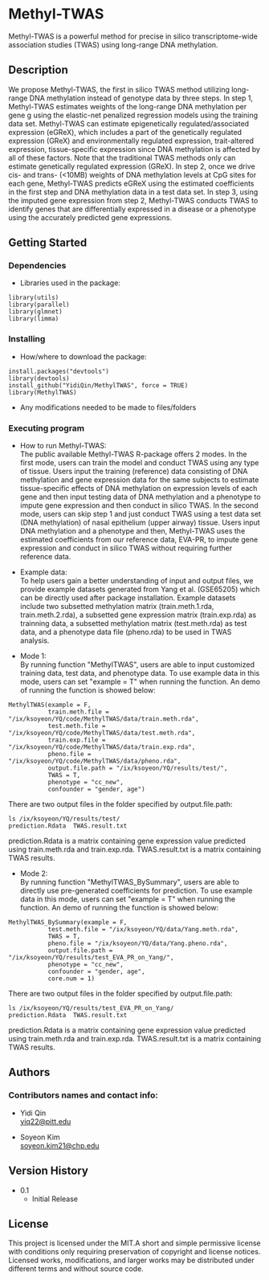 # Methyl-TWAS

Methyl-TWAS is a powerful method for precise in silico transcriptome-wide association studies (TWAS) using long-range DNA methylation.

## Description

We propose Methyl-TWAS, the first in silico TWAS method utilizing long-range DNA methylation instead of genotype data by three steps. In step 1, Methyl-TWAS estimates weights of the long-range DNA methylation per gene g using the elastic-net penalized regression models using the training data set. Methyl-TWAS can estimate epigenetically regulated/associated expression (eGReX), which includes a part of the genetically regulated expression (GReX) and environmentally regulated expression,  trait-altered expression, tissue-specific expression since DNA methylation is affected by all of these factors. Note that the traditional TWAS methods only can estimate genetically regulated expression (GReX). In step 2, once we drive cis- and trans- (<10MB) weights of DNA methylation levels at CpG sites for each gene, Methyl-TWAS predicts eGReX using the estimated coefficients in the first step and DNA methylation data in a test data set. In step 3, using the imputed gene expression from step 2, Methyl-TWAS conducts TWAS to identify genes that are differentially expressed in a disease or a phenotype using the accurately predicted gene expressions.  

## Getting Started

### Dependencies

* Libraries used in the package:
```
library(utils)
library(parallel)
library(glmnet)
library(limma)
```

### Installing

* How/where to download the package:
```
install.packages("devtools")
library(devtools)
install_github("YidiQin/MethylTWAS", force = TRUE)
library(MethylTWAS)
```
* Any modifications needed to be made to files/folders

### Executing program

* How to run Methyl-TWAS: \
The public available Methyl-TWAS R-package offers 2 modes. In the first mode, users can train the model and conduct TWAS using any type of tissue. Users input the training (reference) data consisting of DNA methylation and gene expression data for the same subjects to estimate tissue-specific effects of DNA methylation on expression levels of each gene and then input testing data of DNA methylation and a phenotype to impute gene expression and then conduct in silico TWAS. In the second mode, users can skip step 1 and just conduct TWAS using a test data set (DNA methylation) of nasal epithelium (upper airway) tissue. Users input DNA methylation and a phenotype and then, Methyl-TWAS uses the estimated coefficients from our reference data, EVA-PR, to impute gene expression and conduct in silico TWAS without requiring further reference data.

* Example data: \
To help users gain a better understanding of input and output files, we provide example datasets generated from Yang et al. (GSE65205) which can be directly used after package installation. Example datasets include two subsetted methylation matrix (train.meth.1.rda, train.meth.2.rda), a subsetted gene expression matrix (train.exp.rda) as trainning data, a subsetted methylation matrix (test.meth.rda) as test data, and a phenotype data file (pheno.rda) to be used in TWAS analysis.

* Mode 1: \
By running function "MethylTWAS", users are able to input customized training data, test data, and phenotype data. To use example data in this mode, users can set "example = T" when running the function. An demo of running the function is showed below:
```
MethylTWAS(example = F,
           train.meth.file = "/ix/ksoyeon/YQ/code/MethylTWAS/data/train.meth.rda",
           test.meth.file = "/ix/ksoyeon/YQ/code/MethylTWAS/data/test.meth.rda",
           train.exp.file = "/ix/ksoyeon/YQ/code/MethylTWAS/data/train.exp.rda",
           pheno.file = "/ix/ksoyeon/YQ/code/MethylTWAS/data/pheno.rda",
           output.file.path = "/ix/ksoyeon/YQ/results/test/",
           TWAS = T,
           phenotype = "cc_new",
           confounder = "gender, age")
```
There are two output files in the folder specified by output.file.path:
```
ls /ix/ksoyeon/YQ/results/test/
prediction.Rdata  TWAS.result.txt
```
prediction.Rdata is a matrix containing gene expression value predicted using train.meth.rda and train.exp.rda. TWAS.result.txt is a matrix containing TWAS results.

* Mode 2: \
By running function "MethylTWAS_BySummary", users are able to directly use pre-generated coefficients for prediction. To use example data in this mode, users can set "example = T" when running the function. An demo of running the function is showed below:
```
MethylTWAS_BySummary(example = F,
           test.meth.file = "/ix/ksoyeon/YQ/data/Yang.meth.rda",
           TWAS = T,
           pheno.file = "/ix/ksoyeon/YQ/data/Yang.pheno.rda",
           output.file.path = "/ix/ksoyeon/YQ/results/test_EVA_PR_on_Yang/",
           phenotype = "cc_new",
           confounder = "gender, age",
           core.num = 1)
```
There are two output files in the folder specified by output.file.path:
```
ls /ix/ksoyeon/YQ/results/test_EVA_PR_on_Yang/
prediction.Rdata  TWAS.result.txt
```
prediction.Rdata is a matrix containing gene expression value predicted using train.meth.rda and train.exp.rda. TWAS.result.txt is a matrix containing TWAS results.

## Authors

### Contributors names and contact info:

* Yidi Qin \
yiq22@pitt.edu


* Soyeon Kim \
soyeon.kim21@chp.edu

## Version History

* 0.1
    * Initial Release

## License

This project is licensed under the MIT.A short and simple permissive license with conditions only requiring preservation of copyright and license notices. Licensed works, modifications, and larger works may be distributed under different terms and without source code.
